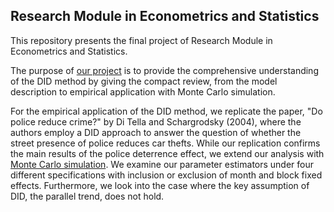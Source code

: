 ## Research Module in Econometrics and Statistics

This repository presents the final project of Research Module in Econometrics and Statistics.

The purpose of [our project](https://github.com/JieunKim-Econ/RM_DID/blob/main/Compact%20Review%20of%20DID.pdf) is to provide the comprehensive understanding of the DID method
by giving the compact review, from the model description to empirical application with Monte
Carlo simulation. 

For the empirical application of the DID method, we replicate the paper,
"Do police reduce crime?" by Di Tella and Schargrodsky (2004), where the authors employ a
DID approach to answer the question of whether the street presence of police reduces car thefts.
While our replication confirms the main results of the police deterrence effect, we extend our
analysis with [Monte Carlo simulation](https://github.com/JieunKim-Econ/RM_DID/blob/main/Monte%20Carlo%20Simulation.R). We examine our parameter estimators under four different
specifications with inclusion or exclusion of month and block fixed effects. Furthermore, we
look into the case where the key assumption of DID, the parallel trend, does not hold.

